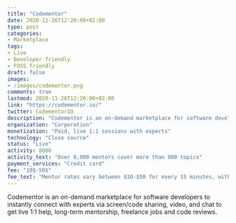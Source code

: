 ```yaml
---
title: "Codementor"
date: 2020-11-26T12:20:00+02:00
type: post
categories:
- Marketplace
tags:
- Live
- Developer friendly
- FOSS friendly
draft: false
images:
- /images/codementor.png
comments: true
lastmod: 2020-11-26T12:20:00+02:00
link: "https://codementor.io/"
twitter: CodementorIO
description: "Codementor is an on-demand marketplace for software developers with live 1:1 help, long-term mentorship, freelance jobs and code reviews."
organization: "Corporation"
monetization: "Paid, live 1:1 sessions with experts"
technology: "Close source"
status: "Live"
activity: 8000
activity_text: "Over 8,000 mentors cover more than 800 topics"
payment_services: "Credit card"
fee: "10$-50$"
fee_text: "Mentor rates vary between $10-$50 for every 15 minutes, with an additional 2.85% processing fee"
---
```


Codementor is an on-demand marketplace for software developers to instantly connect with experts via screen/code sharing, video, and chat to get live 1:1 help, long-term mentorship, freelance jobs and code reviews.<!--more-->

